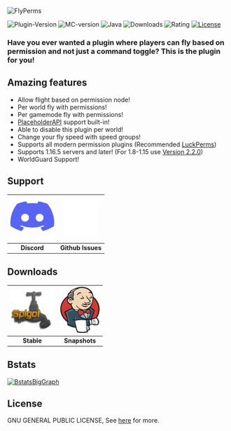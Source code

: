 ![FlyPerms](resource/FlyPerms.png)

![Plugin-Version](https://img.shields.io/spiget/version/83432?label=version)
![MC-version](https://img.shields.io/badge/minecraft-java%20edition%201.16.5%2B-blueviolet)
![Java](https://img.shields.io/badge/java-version%2016%2B%20-orange)
![Downloads](https://img.shields.io/spiget/downloads/83432?label=downloads)
![Rating](https://img.shields.io/spiget/rating/83432?label=rating)
[![License](https://img.shields.io/github/license/benwoo1110/FlyPerms)](LICENSE)

### Have you ever wanted a plugin where players can fly based on permission and not just a command toggle? This is the plugin for you!

## Amazing features
* Allow flight based on permission node!
* Per world fly with permissions!
* Per gamemode fly with permissions!
* [PlaceholderAPI](https://www.spigotmc.org/resources/placeholderapi.6245/) support built-in!
* Able to disable this plugin per world!
* Change your fly speed with speed groups!
* Supports all modern permission plugins (Recommended [LuckPerms](https://luckperms.net/download))
* Supports 1.16.5 servers and later! (For 1.8-1.15 use [Version 2.2.0](https://www.spigotmc.org/resources/flyperms-1-8-1-17.83432/download?version=391913))
* WorldGuard Support!

## Support
| <a href="https://discord.gg/Be59ehc"/> <img src="/.github/Icons/Discord.svg" width="100" height="100" /> | <a href="https://github.com/benwoo1110/FlyPerms/issues"><img src="/.github/Icons/Github.png" width="80" height="80" /> |
| :-: | :-: |
| **Discord** | **Github Issues** |

## Downloads
| <a href="https://www.spigotmc.org/resources/flyperms.83432/"/><img src="/.github/Icons/Spigot.png" width="100" height="90" /> | <a href="https://ci.benergy10.dev/job/FlyPerms/"><img src="/.github/Icons/Jenkins.svg" width="90" height="105" />
| :-: | :-: |
| **Stable** | **Snapshots** |

## Bstats
[![BstatsBigGraph](https://bstats.org/signatures/bukkit/FlyPerms.svg)](https://bstats.org/plugin/bukkit/FlyPerms/8745)

## License
GNU GENERAL PUBLIC LICENSE, See [here](LICENSE) for more.

